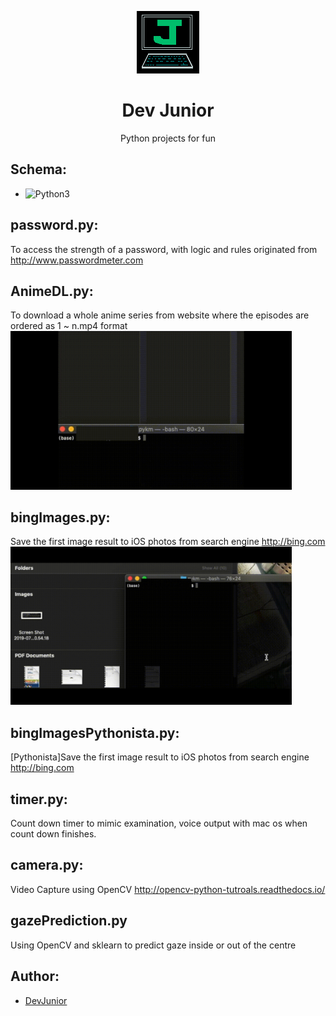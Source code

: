 <p align='center'><img src='https://github.com/km1230/heroku-mysite/blob/master/static/img/favicon.png?raw=true'></p>
<h1 align='center'>Dev Junior</h1>
<p align='center'>Python projects for fun<br>
</p>

## Schema:
* ![Python3](https://img.shields.io/badge/Script-Python3-blue.svg)

## **password.py:**  
To access the strength of a password, with logic and rules originated from http://www.passwordmeter.com  

## **AnimeDL.py:**  
To download a whole anime series from website where the episodes are ordered as 1 ~ n.mp4 format
<img src="https://github.com/km1230/PythonDemo/raw/master/animedl.gif" alt="AnimeDL" width="450">
  
## **bingImages.py:**  
Save the first image result to iOS photos from search engine http://bing.com  
<img src="https://github.com/km1230/PythonDemo/raw/master/bingImages.gif" alt="AnimeDL" width="450">
  
## **bingImagesPythonista.py:**  
[Pythonista]Save the first image result to iOS photos from search engine http://bing.com  
  
## **timer.py:**  
Count down timer to mimic examination, voice output with mac os when count down finishes.  
  
## **camera.py:**  
Video Capture using OpenCV http://opencv-python-tutroals.readthedocs.io/

## **gazePrediction.py**
Using OpenCV and sklearn to predict gaze inside or out of the centre


## Author:
* [DevJunior](https://devjunior.com)